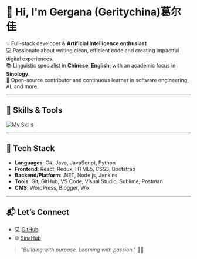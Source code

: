 # 👋 Hi, I'm Gergana (Geritychina)葛尔佳 

💡 Full-stack developer & **Artificial Intelligence enthusiast**  
💻 Passionate about writing clean, efficient code and creating impactful digital experiences.  
📚 Linguistic specialist in **Chinese**, **English**, with an academic focus in **Sinology**.  
🌱 Open-source contributor and continuous learner in software engineering, AI, and more.

---

## 🧠 Skills & Tools

[![My Skills](https://skillicons.dev/icons?i=js,html,css,nodejs,bootstrap,cs,dotnet,jenkins,npm,py,postman,react,redux,sublime,visualstudio,vscode,wordpress,git,github,jquery)](https://skillicons.dev)

---

## 🔧 Tech Stack

- **Languages**: C#, Java, JavaScript, Python  
- **Frontend**: React, Redux, HTML5, CSS3, Bootstrap  
- **Backend/Platform**: .NET, Node.js, Jenkins  
- **Tools**: Git, GitHub, VS Code, Visual Studio, Sublime, Postman  
- **CMS**: WordPress, Blogger, Wix

---


## 📬 Let’s Connect
- 💻 [GitHub](https://github.com/Geritychina)
- 🌐 [SinaHub](https://www.facebook.com/SinaHub1)  

> _"Building with purpose. Learning with passion."_ 🤖✨





